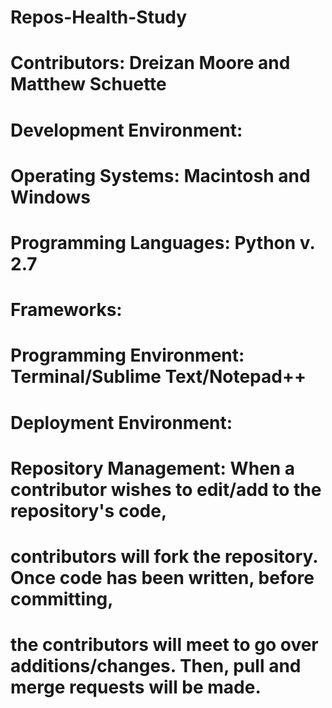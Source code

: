 # Repos-Health-Study
#
# Contributors: Dreizan Moore and Matthew Schuette
#
# Development Environment:
#   Operating Systems: Macintosh and Windows
#   Programming Languages: Python v. 2.7
#   Frameworks: 
#   Programming Environment: Terminal/Sublime Text/Notepad++
#   Deployment Environment: 
#
# Repository Management: When a contributor wishes to edit/add to the repository's code,
#   contributors will fork the repository. Once code has been written, before committing,
#   the contributors will meet to go over additions/changes. Then, pull and merge requests will be made.
#
#
